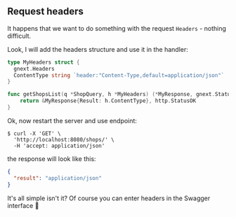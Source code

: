 ## Request headers

It happens that we want to do something with the request `Headers` - nothing difficult.

Look, I will add the headers structure and use it in the handler:

```go
type MyHeaders struct {
  gnext.Headers
  ContentType string `header:"Content-Type,default=application/json"`
}

func getShopsList(q *ShopQuery, h *MyHeaders) (*MyResponse, gnext.Status){
    return &MyResponse{Result: h.ContentType}, http.StatusOK
}
```

Ok, now restart the server and use endpoint:

```console
$ curl -X 'GET' \
  'http://localhost:8080/shops/' \
  -H 'accept: application/json'
```

the response will look like this:

```json
{
  "result": "application/json"
}
```

It's all simple isn't it? Of course you can enter headers in the Swagger interface 🫡
